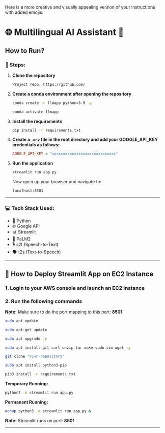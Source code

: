 Here is a more creative and visually appealing version of your instructions with added emojis:

# 🌐 Multilingual AI Assistant 🤖

## How to Run?

### 🚀 Steps:

1. **Clone the repository**

   ```bash
   Project repo: https://github.com/
   ```

2. **Create a conda environment after opening the repository**

   ```bash
   conda create -n llmapp python=3.9 -y
   ```

   ```bash
   conda activate llmapp
   ```

3. **Install the requirements**

   ```bash
   pip install -r requirements.txt
   ```

4. **Create a `.env` file in the root directory and add your GOOGLE_API_KEY credentials as follows:**

   ```ini
   GOOGLE_API_KEY = "xxxxxxxxxxxxxxxxxxxxxxxxxxxxx"
   ```

5. **Run the application**

   ```bash
   streamlit run app.py
   ```

   Now open up your browser and navigate to:

   ```bash
   localhost:8501
   ```

---

### 💻 Tech Stack Used:

- 🐍 Python
- 🌐 Google API
- 📊 Streamlit
- 🤖 PaLM2
- 🎙️ s2t (Speech-to-Text)
- 🗣️ t2s (Text-to-Speech)

---

## 🚀 How to Deploy Streamlit App on EC2 Instance

### 1. **Login to your AWS console and launch an EC2 instance**

### 2. **Run the following commands**

   **Note:** Make sure to do the port mapping to this port: **8501**

   ```bash
   sudo apt update
   ```

   ```bash
   sudo apt-get update
   ```

   ```bash
   sudo apt upgrade -y
   ```

   ```bash
   sudo apt install git curl unzip tar make sudo vim wget -y
   ```

   ```bash
   git clone "Your-repository"
   ```

   ```bash
   sudo apt install python3-pip
   ```

   ```bash
   pip3 install -r requirements.txt
   ```

   **Temporary Running:**

   ```bash
   python3 -m streamlit run app.py
   ```

   **Permanent Running:**

   ```bash
   nohup python3 -m streamlit run app.py &
   ```

   **Note:** Streamlit runs on port: **8501**

---

